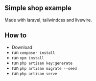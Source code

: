 ## Simple shop example

Made with laravel, tailwindcss and livewire. 



## How to

- Download
- run ``` composer install ```
- run ``` npm install ```
- run ``` php artisan key:generate ```
- run ``` php artisan migrate --seed ```
- run ``` php artisan serve ```

